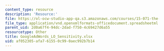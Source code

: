```yaml
---
content_type: resource
description: 'Resource:'
file: https://ol-ocw-studio-app-qa.s3.amazonaws.com/courses/15-071-the-analytics-edge-spring-2017/af052305afa761550c990aec992b7b14_GoogleAdWords_LO_Sensitivity.xlsx
file_type: application/vnd.openxmlformats-officedocument.spreadsheetml.sheet
parent_uid: 2d0a67f4-94dc-2dad-f750-4c69427d6a55
resourcetype: Other
title: GoogleAdWords_LO_Sensitivity.xlsx
uid: af052305-afa7-6155-0c99-0aec992b7b14
---
```

